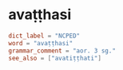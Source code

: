# avaṭṭhasi

``` toml
dict_label = "NCPED"
word = "avaṭṭhasi"
grammar_comment = "aor. 3 sg."
see_also = ["avatiṭṭhati"]
```

